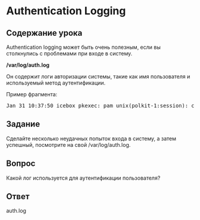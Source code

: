 # Authentication Logging

## Содержание урока

Authentication logging может быть очень полезным, если вы столкнулись с проблемами при входе в систему. 

<b>/var/log/auth.log</b>

Он содержит логи авторизации системы, такие как имя пользователя и используемый метод аутентификации. 

Пример фрагмента:

<pre>
Jan 31 10:37:50 icebox pkexec: pam_unix(polkit-1:session): сессия открыта для пользователя root(uid=1000)
</pre>

## Задание

Сделайте несколько неудачных попыток входа в систему, а затем успешный, посмотрите на свой /var/log/auth.log.

## Вопрос

Какой лог используется для аутентификации пользователя?

## Ответ

auth.log